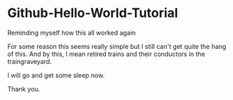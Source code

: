 # Github-Hello-World-Tutorial
Reminding myself how this all worked again


For some reason this seems really simple but I still can't get quite the hang of this. And by this, I mean retired trains and their conductors in the traingraveyard.

I will go and get some sleep now. 

Thank you.
